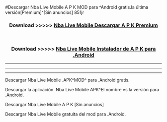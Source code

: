 #Descargar Nba Live Mobile  A P K MOD para ^Android gratis.la última versión[Premium]^[Sin anuncios] 851jr



<div align="center">
<h3>Download >>>>> <a href="https://es-web.web.app/?es= Nba Live Mobile ">Nba Live Mobile  Descargar A P K Premium</a></h3><br>

<h3>Download >>>>> <a href="https://es-web.web.app/?es= Nba Live Mobile ">Nba Live Mobile  Instalador de A P K para .Android</a></h3>
</div>


----------------------------------------------------------

----------------------------------------------------------

----------------------------------------------------------

Descargar Nba Live Mobile  .APK^MOD^ para .Android gratis.

Descargar la aplicación. Nba Live Mobile  APK^El nombre es la versión para .Android.

Descargar Nba Live Mobile  A P K [Sin anuncios]

Descargar Nba Live Mobile  gratuita del mod para .Android.
